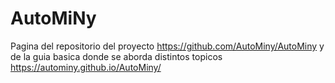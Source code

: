 # AutoMiNy
Pagina del repositorio del proyecto https://github.com/AutoMiny/AutoMiny y de la guia basica donde se aborda distintos topicos https://autominy.github.io/AutoMiny/ 
